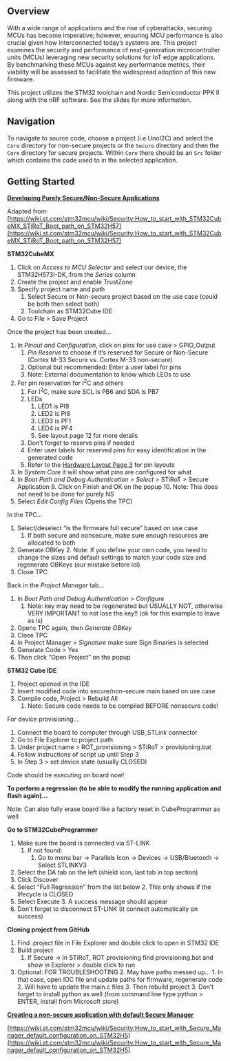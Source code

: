 ## Overview

With a wide range of applications and the rise of cyberattacks, securing MCUs has
become imperative; however, ensuring MCU performance is also crucial given
how interconnected today’s systems are. This project examines the security and
performance of next-generation microcontroller units (MCUs) leveraging new
security solutions for IoT edge applications. By benchmarking these MCUs against
key performance metrics, their viability will be assessed to facilitate the widespread
adoption of this new firmware.

This project utilizes the STM32 toolchain and Nordic Semiconductor PPK II along with the nRF software. See the slides for more information.

## Navigation

To navigate to source code, choose a project (i.e UnoI2C) and select the `Core` directory for non-secure projects or the `Secure` directory and then the `Core` directory for secure projects. Within `Core` there should be an `Src` folder which contains the code used to in the selected application. 

## Getting Started

**<span style="text-decoration:underline;">Developing Purely Secure/Non-Secure Applications</span>**

Adapted from: [https://wiki.st.com/stm32mcu/wiki/Security:How_to_start_with_STM32CubeMX_STiRoT_Boot_path_on_STM32H57](https://wiki.st.com/stm32mcu/wiki/Security:How_to_start_with_STM32CubeMX_STiRoT_Boot_path_on_STM32H57)

**STM32CubeMX**



1. Click on _Access to MCU Selector_ and select our device, the STM32H573I-DK, from the _Series_ column
2. Create the project and enable TrustZone
3. Specify project name and path
    1. Select Secure or Non-secure project based on the use case (could be both then select both)
    2. Toolchain as STM32Cube IDE
4. Go to File > Save Project

Once the project has been created…



1. In _Pinout and Configuration_, click on pins for use case > GPIO_Output
    1. _Pin Reserve_ to choose if it’s reserved for Secure or Non-Secure (Cortex M-33 Secure vs. Cortex M-33 non-secure)
    2. Optional but recommended: Enter a user label for pins
    3. Note: External documentation to know which LEDs to use
2. For pin reservation for I<sup>2</sup>C and others
    1. For I<sup>2</sup>C, make sure SCL is PB6 and SDA is PB7
    2. LEDs
        1. LED1 is PI9
        2. LED2 is PI8
        3. LED3 is PF1
        4. LED4 is PF4
        5. See layout page 12 for more details
    3. Don't forget to reserve pins if needed
    4. Enter user labels for reserved pins for easy identification in the generated code
    5. Refer to the [Hardware Layout Page 3](https://www.st.com/content/ccc/resource/technical/layouts_and_diagrams/schematic_pack/group2/a9/96/52/b1/46/f6/4e/b9/mb1677-h573i-c02-schematic/files/mb1677-h573i-c02-schematic.pdf/jcr:content/translations/en.mb1677-h573i-c02-schematic.pdf) for pin layouts
3. In _System Core_ it will show what pins are configured for what
4. In _Boot Path and Debug Authentication_ > _Select_ > STiRoT > Secure Application
    9. Click on Finish and OK on the popup
    10. Note: This does not need to be done for purely NS
5. Select _Edit Config Files_ (Opens the TPC)

In the TPC…



1. Select/deselect “is the firmware full secure” based on use case
    1. If both secure and nonsecure, make sure enough resources are allocated to both
2. Generate OBKey
    2. Note: If you define your own code, you need to change the sizes and default settings to match your code size and regenerate OBKeys (our mistake before lol)
3. Close TPC

Back in the _Project Manager_ tab…



1. In _Boot Path and Debug Authentication_ > _Configure_
    1. Note: key may need to be regenerated but USUALLY NOT, otherwise VERY IMPORTANT to not lose the key!! (ok for this example to leave as is)
2. Opens TPC again, then _Generate OBKey_
3. Close TPC
4. In Project Manager > _Signature_ make sure Sign Binaries is selected
5. Generate Code > Yes
6. Then click “Open Project” on the popup

**STM32 Cube IDE**



1. Project opened in the IDE
2. Insert modified code into secure/non-secure main based on use case
3. Compile code, Project > Rebuild All
    1. Note: Secure code needs to be compiled BEFORE nonsecure code!

For device provisioning…



1. Connect the board to computer through USB_STLink connector
2. Go to File Explorer to project path
3. Under project name > ROT_provisioning > STiRoT > provisioning.bat
4. Follow instructions of script up until Step 3
5. In Step 3 > set device state (usually CLOSED)

Code should be executing on board now!

**To perform a regression (to be able to modify the running application and flash again)…**

Note: Can also fully erase board like a factory reset in CubeProgrammer as well

**Go to STM32CubeProgrammer**



1. Make sure the board is connected via ST-LINK
    1. If not found:
        1. Go to menu bar → Parallels Icon → Devices → USB/Bluetooth → Select STLINKV3
2. Select the DA tab on the left (shield icon, last tab in top section)
3. Click Discover
4. Select "Full Regression" from the list below
    2. This only shows if the lifecycle is CLOSED
5. Select Execute
    3. A success message should appear
6. Don't forget to disconnect ST-LINK (it connect automatically on success) 

**Cloning project from GitHub**



1. Find .project file in File Explorer and double click to open in STM32 IDE
2. Build project
    1. If Secure -> in STiRoT, ROT provisioning find provisioning.bat and show in Explorer > double click to run
3. Optional: FOR TROUBLESHOOTING
    2. May have paths messed up…
        1. In that case, open IOC file and update paths for firmware, regenerate code
        2. Will have to update the main.c files
        3. Then rebuild project
    3. Don’t forget to install python as well (from command line type python > ENTER, install from Microsoft store)

**<span style="text-decoration:underline;">Creating a non-secure application with default Secure Manager</span>**

[https://wiki.st.com/stm32mcu/wiki/Security:How_to_start_with_Secure_Manager_default_configuration_on_STM32H5](https://wiki.st.com/stm32mcu/wiki/Security:How_to_start_with_Secure_Manager_default_configuration_on_STM32H5)







